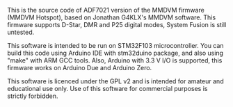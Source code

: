 This is the source code of ADF7021 version of the MMDVM firmware (MMDVM Hotspot), based on Jonathan G4KLX's MMDVM software. This firmware supports D-Star, DMR and P25 digital modes, System Fusion is still untested. 

This software is intended to be run on STM32F103 microcontroller. You can build this code using Arduino IDE with stm32duino package, and also using "make" with ARM GCC tools. Also, Arduino with 3.3 V I/O is supported, this firmware works on Arduino Due and Arduino Zero.

This software is licenced under the GPL v2 and is intended for amateur and educational use only. Use of this software for commercial purposes is strictly forbidden.
